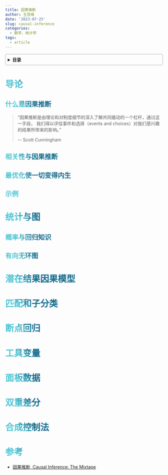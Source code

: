 ```yaml
---
title: 因果推断
author: 王哲峰
date: '2023-07-25'
slug: causal-inference
categories:
  - 数学、统计学
tags:
  - article
---
```


<style>
h1 {
    background-color: #2B90B6;
    background-image: linear-gradient(45deg, #4EC5D4 10%, #146b8c 20%);
    background-size: 100%;
    -webkit-background-clip: text;
    -moz-background-clip: text;
    -webkit-text-fill-color: transparent;
    -moz-text-fill-color: transparent;
}
h2 {
    background-color: #2B90B6;
    background-image: linear-gradient(45deg, #4EC5D4 10%, #146b8c 20%);
    background-size: 100%;
    -webkit-background-clip: text;
    -moz-background-clip: text;
    -webkit-text-fill-color: transparent;
    -moz-text-fill-color: transparent;
}
h3 {
    background-color: #2B90B6;
    background-image: linear-gradient(45deg, #4EC5D4 10%, #146b8c 20%);
    background-size: 100%;
    -webkit-background-clip: text;
    -moz-background-clip: text;
    -webkit-text-fill-color: transparent;
    -moz-text-fill-color: transparent;
}
details {
    border: 1px solid #aaa;
    border-radius: 4px;
    padding: .5em .5em 0;
}
summary {
    font-weight: bold;
    margin: -.5em -.5em 0;
    padding: .5em;
}
details[open] {
    padding: .5em;
}
details[open] summary {
    border-bottom: 1px solid #aaa;
    margin-bottom: .5em;
}
</style>

<details><summary>目录</summary><p>

- [导论](#导论)
    - [什么是因果推断](#什么是因果推断)
    - [相关性与因果推断](#相关性与因果推断)
    - [最优化使一切变得内生](#最优化使一切变得内生)
    - [示例](#示例)
- [统计与图](#统计与图)
    - [概率与回归知识](#概率与回归知识)
    - [有向无环图](#有向无环图)
- [潜在结果因果模型](#潜在结果因果模型)
- [匹配和子分类](#匹配和子分类)
- [断点回归](#断点回归)
- [工具变量](#工具变量)
- [面板数据](#面板数据)
- [双重差分](#双重差分)
- [合成控制法](#合成控制法)
- [参考](#参考)
</p></details><p></p>


# 导论

## 什么是因果推断

> “因果推断是由理论和对制度细节的深入了解共同撬动的一个杠杆，通过这一手段，
> 我们得以评估事件和选择（events and choices）对我们感兴趣的结果所带来的影响。”
> 
> -- Scott Cunningham


## 相关性与因果推断


## 最优化使一切变得内生

## 示例


# 统计与图

## 概率与回归知识

## 有向无环图


# 潜在结果因果模型

# 匹配和子分类

# 断点回归


# 工具变量


# 面板数据


# 双重差分


# 合成控制法




# 参考

* [因果推断, Causal Inference: The Mixtape](https://mp.weixin.qq.com/s/U1Af7WdTC4sLD610CYcKmA)
